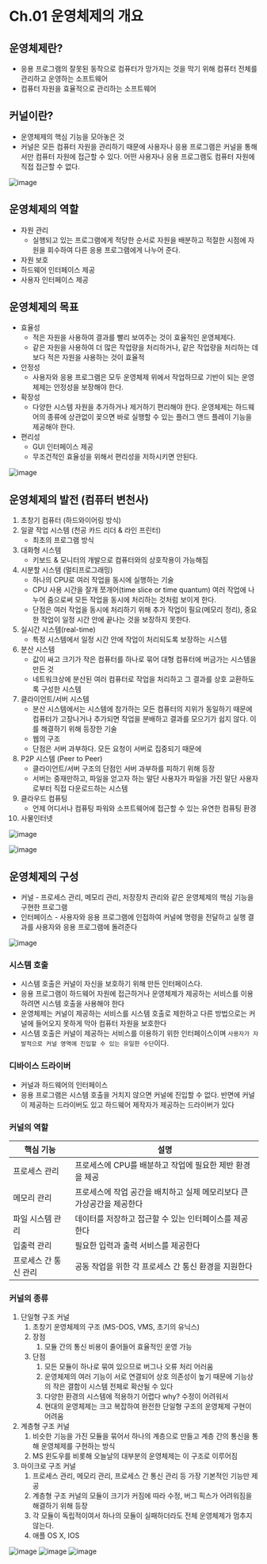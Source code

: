 # Ch.01 운영체제의 개요

## 운영체제란?
- 응용 프로그램의 잘못된 동작으로 컴퓨터가 망가지는 것을 막기 위해 컴퓨터 전체를 관리하고 운영하는 소프트웨어
- 컴퓨터 자원을 효율적으로 관리하는 소프트웨어



## 커널이란?
- 운영체제의 핵심 기능을 모아놓은 것
- 커널은 모든 컴퓨터 자원을 관리하기 때문에 사용자나 응용 프로그램은 커널을 통해서만 컴퓨터 자원에 접근할 수 있다. 어떤 사용자나 응용 프로그램도 컴퓨터 자원에 직접 접근할 수 없다.

![image](https://user-images.githubusercontent.com/85930725/222960694-e0e90f18-d932-4d2b-9f33-f9b049eb7adb.png)


## 운영체제의 역할
- 자원 관리
  - 실행되고 있는 프로그램에게 적당한 순서로 자원을 배분하고 적절한 시점에 자원을 회수하여 다른 응용 프로그램에게 나누어 준다. 
- 자원 보호
- 하드웨어 인터페이스 제공
- 사용자 인터페이스 제공

## 운영체제의 목표
- 효율성
  - 적은 자원을 사용하여 결과를 빨리 보여주는 것이 효율적인 운영체제다.
  - 같은 자원을 사용하여 더 많은 작업량을 처리하거나, 같은 작업량을 처리하는 데 보다 적은 자원을 사용하는 것이 효율적
- 안정성
  - 사용자와 응용 프로그램은 모두 운영체제 위에서 작업하므로 기반이 되는 운영체제는 안정성을 보장해야 한다.
- 확장성
  - 다양한 시스템 자원을 추가하거나 제거하기 편리해야 한다. 운영체제는 하드웨어의 종류에 상관없이 꽂으면 바로 실행할 수 있는 플러그 앤드 플레이 기능을 제공해야 한다.
- 편리성
  - GUI 인터페이스 제공
  - 무조건적인 효율성을 위해서 편리성을 저하시키면 안된다. 


![image](https://user-images.githubusercontent.com/85930725/222960702-a0c8389e-b426-4931-83be-2e51a8b2e64f.png)


## 운영체제의 발전 (컴퓨터 변천사)

1. 초창기 컴퓨터 (하드와이어링 방식)
2. 일괄 작업 시스템 (천공 카드 리더 & 라인 프린터)
   - 최초의 프로그램 방식
3. 대화형 시스템
   - 키보드 & 모니터의 개발으로 컴퓨터와의 상호작용이 가능해짐
4. 시분할 시스템 (멀티프로그래밍)
   - 하나의 CPU로 여러 작업을 동시에 실행하는 기술
   - CPU 사용 시간을 잘개 쪼개어(time slice or time quantum) 여러 작업에 나누어 줌으로써 모든 작업을 동시에 처리하는 것처럼 보이게 한다.
   - 단점은 여러 작업을 동시에 처리하기 위해 추가 작업이 필요(메모리 정리), 중요한 작업이 일정 시간 안에 끝나는 것을 보장하지 못한다.
5. 실시간 시스템(real-time)
   - 특정 시스템에서 일정 시간 안에 작업이 처리되도록 보장하는 시스템
6. 분산 시스템
   - 값이 싸고 크기가 작은 컴퓨터를 하나로 묶어 대형 컴퓨터에 버금가는 시스템을 만든 것
   - 네트워크상에 분산된 여러 컴퓨터로 작업을 처리하고 그 결과를 상호 교환하도록 구성한 시스템
7. 클라이언트/서버 시스템
   - 분산 시스템에서는 시스템에 참가하는 모든 컴퓨터의 지위가 동일하기 때문에 컴퓨터가 고장나거나 추가되면 작업을 분배하고 결과를 모으기가 쉽지 않다. 이를 해결하기 위해 등장한 기술
   - 웹의 구조
   - 단점은 서버 과부하다. 모든 요청이 서버로 집중되기 때문에
8. P2P 시스템 (Peer to Peer)
   - 클라이언트/서버 구조의 단점인 서버 과부하를 피하기 위해 등장
   - 서버는 중재만하고, 파일을 얻고자 하는 말단 사용자가 파일을 가진 말단 사용자로부터 직접 다운로드하는 시스템
9. 클라우드 컴퓨팅
   - 언제 어디서나 컴퓨팅 파워와 소프트웨어에 접근할 수 있는 유연한 컴퓨팅 환경
10. 사물인터넷
     
![image](https://user-images.githubusercontent.com/85930725/222960727-7140a789-8b46-42d0-8506-6b0b9c402d35.png)

![image](https://user-images.githubusercontent.com/85930725/222960736-bcdfa697-2d35-433c-832e-9fbbe702e638.png)


## 운영체제의 구성
- 커널 - 프로세스 관리, 메모리 관리, 저장장치 관리와 같은 운영체제의 핵심 기능을 구현한 프로그램
- 인터페이스 - 사용자와 응용 프로그램에 인접하여 커널에 명령을 전달하고 실행 결과를 사용자와 응용 프로그램에 돌려준다

![image](https://user-images.githubusercontent.com/85930725/222960748-7c6e1a92-936a-4906-a943-d7eaecb09309.png)


### 시스템 호출
- 시스템 호출은 커널이 자신을 보호하기 위해 만든 인터페이스다.
- 응용 프로그램이 하드웨어 자원에 접근하거나 운영체제가 제공하는 서비스를 이용하려면 시스템 호출을 사용해야 한다
- 운영체제는 커널이 제공하는 서비스를 시스템 호출로 제한하고 다른 방법으로는 커널에 들어오지 못하게 막아 컴퓨터 자원을 보호한다
- 시스템 호출은 커널이 제공하는 서비스를 이용하기 위한 인터페이스이며 `사용자가 자발적으로 커널 영역에 진입할 수 있는 유일한 수단`이다.

### 디바이스 드라이버
- 커널과 하드웨어의 인터페이스
- 응용 프로그램은 시스템 호출을 거치지 않으면 커널에 진입할 수 없다. 반면에 커널이 제공하는 드라이버도 있고 하드웨어 제작자가 제공하는 드라이버가 있다

### 커널의 역할
| 핵심 기능        | 설명                                      |
|--------------|-----------------------------------------|
| 프로세스 관리      | 프로세스에 CPU를 배분하고 작업에 필요한 제반 환경을 제공       |
| 메모리 관리       | 프로세스에 작업 공간을 배치하고 실제 메모리보다 큰 가상공간을 제공한다 |
| 파일 시스템 관리    | 데이터를 저장하고 접근할 수 있는 인터페이스를 제공한다          |
| 입출력 관리       | 필요한 입력과 출력 서비스를 제공한다                    |
| 프로세스 간 통신 관리 | 공동 작업을 위한 각 프로세스 간 통신 환경을 지원한다          |

### 커널의 종류

1. 단일형 구조 커널
   1. 초창기 운영체제의 구조 (MS-DOS, VMS, 초기의 유닉스)
   2. 장점 
      1. 모듈 간의 통신 비용이 줄어들어 효율적인 운영 가능
   3. 단점
      1. 모든 모듈이 하나로 묶여 있으므로 버그나 오류 처리 어러움
      2. 운영체제의 여러 기능이 서로 연결되어 상호 의존성이 높기 때문에 기능상의 작은 결함이 시스템 전체로 확산될 수 있다
      3. 다양한 환경의 시스템에 적용하기 어렵다 why? 수정이 어려워서
      4. 현대의 운영체제는 크고 복잡하여 완전한 단일형 구조의 운영체제 구현이 어려움
2. 계층형 구조 커널
   1. 비슷한 기능을 가진 모듈을 묶어서 하나의 계층으로 만들고 계층 간의 통신을 통해 운영체제를 구현하는 방식
   2. MS 윈도우를 비롯해 오늘날의 대부분의 운영체제는 이 구조로 이루어짐
3. 마이크로 구조 커널
   1. 프로세스 관리, 메모리 관리, 프로세스 간 통신 관리 등 가장 기본적인 기능만 제공
   2. 계층형 구조 커널의 모듈이 크기가 커짐에 따라 수정, 버그 픽스가 어려워짐을 해결하기 위해 등장
   3. 각 모듈이 독립적이여서 하나의 모듈이 실패하더라도 전체 운영체제가 멈추지 않는다.
   4. 애플 OS X, IOS

![image](https://user-images.githubusercontent.com/85930725/222960757-74912fdb-5ab3-4238-8959-06097af99961.png)
![image](https://user-images.githubusercontent.com/85930725/222960764-5044f568-f2c6-4a05-9af9-7419e464ea7d.png)
![image](https://user-images.githubusercontent.com/85930725/222960770-89a6c0fa-aaae-4b05-b938-923f61ed822f.png)
